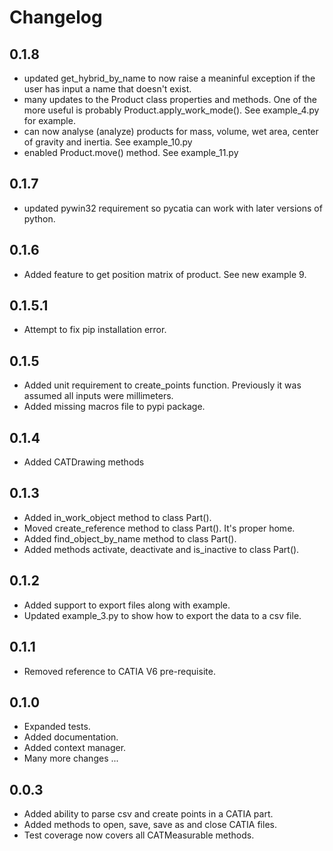 # Changelog

## 0.1.8
* updated get_hybrid_by_name to now raise a meaninful exception if the user has 
  input a name that doesn't exist.
* many updates to the Product class properties and methods. One of the more useful
  is probably Product.apply_work_mode(). See example_4.py for example. 
* can now analyse (analyze) products for mass, volume, wet area, center of gravity 
  and inertia. See example_10.py
* enabled Product.move() method. See example_11.py

## 0.1.7
* updated pywin32 requirement so pycatia can work with later versions of python.

## 0.1.6
* Added feature to get position matrix of product. See new example 9.

## 0.1.5.1
* Attempt to fix pip installation error.

## 0.1.5
* Added unit requirement to create_points function. 
  Previously it was assumed all inputs were millimeters.
* Added missing macros file to pypi package.

## 0.1.4
* Added CATDrawing methods

## 0.1.3

* Added in_work_object method to class Part().
* Moved create_reference method to class Part(). It's proper home.
* Added find_object_by_name method to class Part().
* Added methods activate, deactivate and is_inactive to class Part().

## 0.1.2

* Added support to export files along with example.
* Updated example_3.py to show how to export the data to a csv file.

## 0.1.1

* Removed reference to CATIA V6 pre-requisite.

## 0.1.0

* Expanded tests.
* Added documentation.
* Added context manager.
* Many more changes ...

## 0.0.3

* Added ability to parse csv and create points in a CATIA part.
* Added methods to open, save, save as and close CATIA files.
* Test coverage now covers all CATMeasurable methods.
